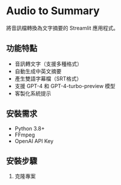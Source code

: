 # Audio to Summary

將音訊檔轉換為文字摘要的 Streamlit 應用程式。

## 功能特點
- 音訊轉文字（支援多種格式）
- 自動生成中英文摘要
- 產生雙語字幕檔（SRT格式）
- 支援 GPT-4 和 GPT-4-turbo-preview 模型
- 客製化系統提示

## 安裝需求
- Python 3.8+
- FFmpeg
- OpenAI API Key

## 安裝步驟
1. 克隆專案

